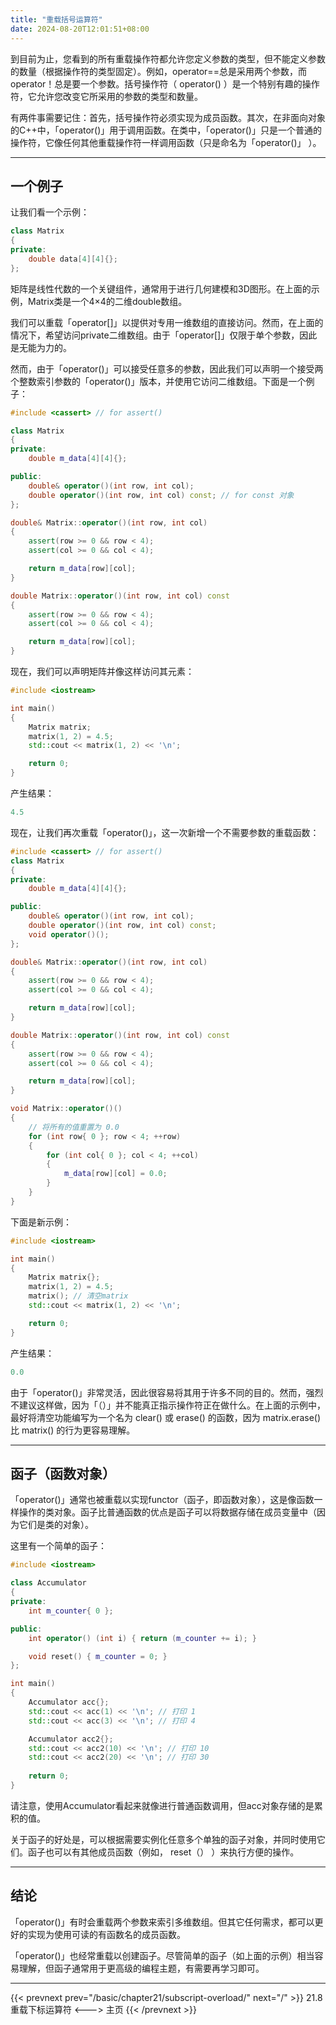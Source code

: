 ```yaml
---
title: "重载括号运算符"
date: 2024-08-20T12:01:51+08:00
---
```


到目前为止，您看到的所有重载操作符都允许您定义参数的类型，但不能定义参数的数量（根据操作符的类型固定）。例如，operator==总是采用两个参数，而operator！总是要一个参数。括号操作符（ operator() ）是一个特别有趣的操作符，它允许您改变它所采用的参数的类型和数量。

有两件事需要记住：首先，括号操作符必须实现为成员函数。其次，在非面向对象的C++中，「operator()」用于调用函数。在类中，「operator()」只是一个普通的操作符，它像任何其他重载操作符一样调用函数（只是命名为「operator()」 ）。

***
## 一个例子

让我们看一个示例：

```C++
class Matrix
{
private:
    double data[4][4]{};
};
```

矩阵是线性代数的一个关键组件，通常用于进行几何建模和3D图形。在上面的示例，Matrix类是一个4×4的二维double数组。

我们可以重载「operator[]」以提供对专用一维数组的直接访问。然而，在上面的情况下，希望访问private二维数组。由于「operator[]」仅限于单个参数，因此是无能为力的。

然而，由于「operator()」可以接受任意多的参数，因此我们可以声明一个接受两个整数索引参数的「operator()」版本，并使用它访问二维数组。下面是一个例子：

```C++
#include <cassert> // for assert()

class Matrix
{
private:
    double m_data[4][4]{};

public:
    double& operator()(int row, int col);
    double operator()(int row, int col) const; // for const 对象
};

double& Matrix::operator()(int row, int col)
{
    assert(row >= 0 && row < 4);
    assert(col >= 0 && col < 4);

    return m_data[row][col];
}

double Matrix::operator()(int row, int col) const
{
    assert(row >= 0 && row < 4);
    assert(col >= 0 && col < 4);

    return m_data[row][col];
}
```

现在，我们可以声明矩阵并像这样访问其元素：

```C++
#include <iostream>

int main()
{
    Matrix matrix;
    matrix(1, 2) = 4.5;
    std::cout << matrix(1, 2) << '\n';

    return 0;
}
```

产生结果：

```C++
4.5
```

现在，让我们再次重载「operator()」，这一次新增一个不需要参数的重载函数：

```C++
#include <cassert> // for assert()
class Matrix
{
private:
    double m_data[4][4]{};

public:
    double& operator()(int row, int col);
    double operator()(int row, int col) const;
    void operator()();
};

double& Matrix::operator()(int row, int col)
{
    assert(row >= 0 && row < 4);
    assert(col >= 0 && col < 4);

    return m_data[row][col];
}

double Matrix::operator()(int row, int col) const
{
    assert(row >= 0 && row < 4);
    assert(col >= 0 && col < 4);

    return m_data[row][col];
}

void Matrix::operator()()
{
    // 将所有的值重置为 0.0
    for (int row{ 0 }; row < 4; ++row)
    {
        for (int col{ 0 }; col < 4; ++col)
        {
            m_data[row][col] = 0.0;
        }
    }
}
```

下面是新示例：

```C++
#include <iostream>

int main()
{
    Matrix matrix{};
    matrix(1, 2) = 4.5;
    matrix(); // 清空matrix
    std::cout << matrix(1, 2) << '\n';

    return 0;
}
```

产生结果：

```C++
0.0
```

由于「operator()」非常灵活，因此很容易将其用于许多不同的目的。然而，强烈不建议这样做，因为「（）」并不能真正指示操作符正在做什么。在上面的示例中，最好将清空功能编写为一个名为 clear() 或 erase() 的函数，因为 matrix.erase() 比 matrix() 的行为更容易理解。

***
## 函子（函数对象）

「operator()」通常也被重载以实现functor（函子，即函数对象），这是像函数一样操作的类对象。函子比普通函数的优点是函子可以将数据存储在成员变量中（因为它们是类的对象）。

这里有一个简单的函子：

```C++
#include <iostream>

class Accumulator
{
private:
    int m_counter{ 0 };

public:
    int operator() (int i) { return (m_counter += i); }

    void reset() { m_counter = 0; } 
};

int main()
{
    Accumulator acc{};
    std::cout << acc(1) << '\n'; // 打印 1
    std::cout << acc(3) << '\n'; // 打印 4

    Accumulator acc2{};
    std::cout << acc2(10) << '\n'; // 打印 10
    std::cout << acc2(20) << '\n'; // 打印 30
    
    return 0;
}
```

请注意，使用Accumulator看起来就像进行普通函数调用，但acc对象存储的是累积的值。

关于函子的好处是，可以根据需要实例化任意多个单独的函子对象，并同时使用它们。函子也可以有其他成员函数（例如， reset（） ）来执行方便的操作。

***
## 结论

「operator()」有时会重载两个参数来索引多维数组。但其它任何需求，都可以更好的实现为使用可读的有函数名的成员函数。

「operator()」也经常重载以创建函子。尽管简单的函子（如上面的示例）相当容易理解，但函子通常用于更高级的编程主题，有需要再学习即可。

***

{{< prevnext prev="/basic/chapter21/subscript-overload/" next="/" >}}
21.8 重载下标运算符
<--->
主页
{{< /prevnext >}}
